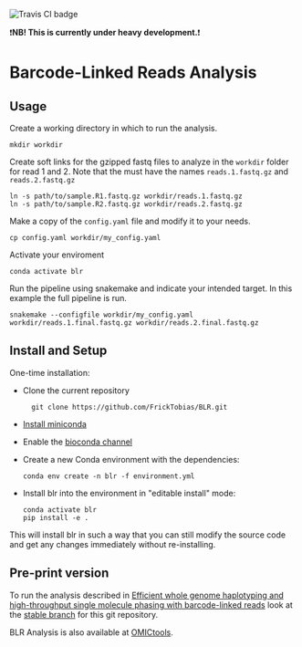 ![Travis CI badge](https://api.travis-ci.org/FrickTobias/BLR.svg)

:exclamation:**NB! This is currently under heavy development.**:exclamation:

# Barcode-Linked Reads Analysis

## Usage
Create a working directory in which to run the analysis. 

    mkdir workdir

Create soft links for the gzipped fastq files to analyze in the `workdir` folder for read 1 and 2. Note that the  must have the names 
`reads.1.fastq.gz` and `reads.2.fastq.gz`

    ln -s path/to/sample.R1.fastq.gz workdir/reads.1.fastq.gz
    ln -s path/to/sample.R2.fastq.gz workdir/reads.2.fastq.gz

Make a copy of the `config.yaml` file and modify it to your needs.
  
    cp config.yaml workdir/my_config.yaml
    
Activate your enviroment

    conda activate blr

Run the pipeline using snakemake and indicate your intended target. In this example the full pipeline is run.  

    snakemake --configfile workdir/my_config.yaml workdir/reads.1.final.fastq.gz workdir/reads.2.final.fastq.gz 

## Install and Setup

One-time installation:
- Clone the current repository

        git clone https://github.com/FrickTobias/BLR.git

- [Install miniconda](https://docs.conda.io/en/latest/miniconda.html)
- Enable the [bioconda channel](http://bioconda.github.io/)
- Create a new Conda environment with the dependencies:

      conda env create -n blr -f environment.yml

- Install blr into the environment in "editable install" mode:

      conda activate blr
      pip install -e .

This will install blr in such a way that you can still modify the source code
and get any changes immediately without re-installing.

## Pre-print version

To run the analysis described in [Efficient whole genome haplotyping and 
high-throughput single molecule phasing with barcode-linked reads](https://www.biorxiv.org/content/early/2018/06/26/356121)
look at the [stable branch](https://github.com/FrickTobias/BLR/tree/stable) for this git repository.

BLR Analysis is also available at [OMICtools](https://omictools.com/blr-tool).
